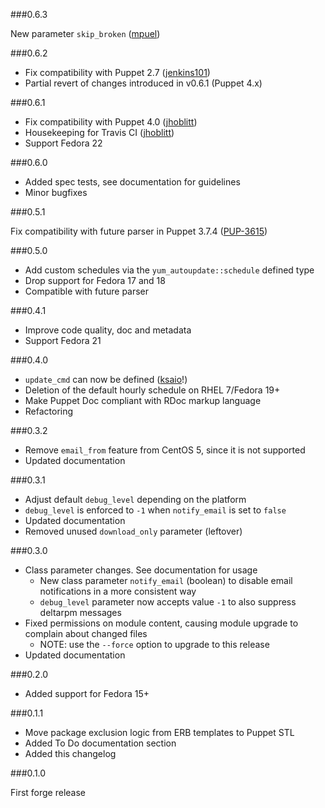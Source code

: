 ###0.6.3

 New parameter `skip_broken` ([mpuel](https://github.com/mpuel))

###0.6.2

* Fix compatibility with Puppet 2.7 ([jenkins101](https://github.com/jenkins101))
* Partial revert of changes introduced in v0.6.1 (Puppet 4.x)

###0.6.1

* Fix compatibility with Puppet 4.0 ([jhoblitt](https://github.com/jhoblitt))
* Housekeeping for Travis CI ([jhoblitt](https://github.com/jhoblitt))
* Support Fedora 22

###0.6.0

* Added spec tests, see documentation for guidelines
* Minor bugfixes

###0.5.1

Fix compatibility with future parser in Puppet 3.7.4 ([PUP-3615](https://tickets.puppetlabs.com/browse/PUP-3615))

###0.5.0

* Add custom schedules via the `yum_autoupdate::schedule` defined type
* Drop support for Fedora 17 and 18
* Compatible with future parser

###0.4.1

* Improve code quality, doc and metadata
* Support Fedora 21

###0.4.0

* `update_cmd` can now be defined ([ksaio](https://github.com/ksaio)!)
* Deletion of the default hourly schedule on RHEL 7/Fedora 19+
* Make Puppet Doc compliant with RDoc markup language
* Refactoring

###0.3.2

* Remove `email_from` feature from CentOS 5, since it is not supported
* Updated documentation

###0.3.1

* Adjust default `debug_level` depending on the platform
* `debug_level` is enforced to `-1` when `notify_email` is set to `false`
* Updated documentation
* Removed unused `download_only` parameter (leftover)

###0.3.0

* Class parameter changes. See documentation for usage
  * New class parameter `notify_email` (boolean) to disable email notifications in a more consistent way
  * `debug_level` parameter now accepts value `-1` to also suppress deltarpm messages 
* Fixed permissions on module content, causing module upgrade to complain about changed files
    * NOTE: use the `--force` option to upgrade to this release
* Updated documentation

###0.2.0

* Added support for Fedora 15+

###0.1.1

* Move package exclusion logic from ERB templates to Puppet STL
* Added To Do documentation section
* Added this changelog
 
###0.1.0

First forge release
